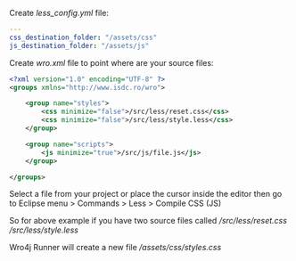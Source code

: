 
Create _less_config.yml_ file:

```yaml
---
css_destination_folder: "/assets/css"
js_destination_folder: "/assets/js"
```
Create _wro.xml_ file to point where are your source files:

```xml
<?xml version="1.0" encoding="UTF-8" ?>
<groups xmlns="http://www.isdc.ro/wro">

	<group name="styles">
		<css minimize="false">/src/less/reset.css</css>
		<css minimize="false">/src/less/style.less</css>
	</group>

	<group name="scripts">
		<js minimize="true">/src/js/file.js</js>
	</group>

</groups>
```

Select a file from your project or place the cursor inside the editor then go to Eclipse menu > Commands > Less > Compile CSS (JS)

So for above example if you have two source files called
_/src/less/reset.css_
_/src/less/style.less_

Wro4j Runner will create a new file
_/assets/css/styles.css_